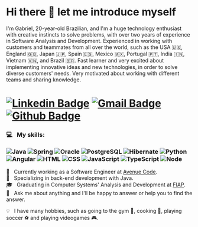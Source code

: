 # Hi there 👋 let me introduce myself

I'm Gabriel, 20-year-old Brazilian, and I'm a huge technology enthusiast with creative instincts to solve problems, with over two years of experience in Software Analysis and Development. Experienced in working with customers and teammates from all over the world, such as the USA 🇺🇸, England 🇬🇧, Japan 🇯🇵, Spain 🇪🇸, Mexico 🇲🇽, Portugal 🇵🇹, India 🇮🇳, Vietnam 🇻🇳, and Brazil 🇧🇷. Fast learner and very excited about implementing innovative ideas and new technologies, in order to solve diverse customers' needs. Very motivated about working with different teams and sharing knowledge.

# [![Linkedin Badge](https://img.shields.io/badge/-LinkedIn-0077B5?style=flat&logo=Linkedin&logoColor=white&link=https://www.linkedin.com/in/gabriel-guarido-oliveira/)](https://www.linkedin.com/in/gabriel-guarido-oliveira/) [![Gmail Badge](https://img.shields.io/badge/-Gmail-c5392a?style=flat&logo=Gmail&logoColor=white&link=mailto:gabrielguarido.oliveira@gmail.com)](mailto:gabrielguarido.oliveira@gmail.com) [![Github Badge](https://img.shields.io/badge/-Github-242A2D?style=flat&logo=Github&logoColor=white&link=https://github.com/Brazil-Code)](https://github.com/Brazil-Code)

### 💻 &nbsp; My skills: <br/> <br/> ![Java](https://img.shields.io/badge/-Java-ff961f?style=flat&logoColor=white&logo=java) ![Spring](https://img.shields.io/badge/-Spring-00d10d?style=flat&logoColor=white&logo=spring) ![Oracle](https://img.shields.io/badge/-Oracle-ff0d00?style=flat&logoColor=white&logo=oracle) ![PostgreSQL](https://img.shields.io/badge/-Postgresql-19a7ff?style=flat&logoColor=white&logo=postgresql) ![Hibernate](https://img.shields.io/badge/-Hibernate-000?style=flat&logoColor=white&logo=hibernate) ![Python](https://img.shields.io/badge/-Python-0077B5?style=flat&logoColor=white&logo=python) <br/> ![Angular](https://img.shields.io/badge/-Angular-ff0d00?style=flat&logoColor=white&logo=angular) ![HTML](https://img.shields.io/badge/-HTML-ff0d00?style=flat&logoColor=white&logo=html5) ![CSS](https://img.shields.io/badge/-CSS-196eff?style=flat&logoColor=white&logo=css3) ![JavaScript](https://img.shields.io/badge/-JavaScript-ffdd19?style=flat&logoColor=white&logo=javascript) ![TypeScript](https://img.shields.io/badge/-TypeScript-19a7ff?style=flat&logoColor=white&logo=typescript) ![Node](https://img.shields.io/badge/-Node.js-00ab0b?style=flat&logoColor=white&logo=node.js)

💼 &nbsp; Currently working as a Software Engineer at [Avenue Code](https://www.avenuecode.com/). <br/>
🚀 &nbsp; Specializing in back-end development with Java. <br/>
🎓 &nbsp; Graduating in Computer Systems' Analysis and Development at [FIAP](https://www.fiap.com.br/). <br/>
💬 &nbsp; Ask me about anything and I'll be happy to answer or help you to find the answer. <br/>

💡 &nbsp; I have many hobbies, such as going to the gym 💪, cooking 🍪, playing soccer ⚽ and playing videogames 🎮.
